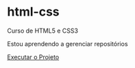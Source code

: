 # html-css
Curso de HTML5 e CSS3

Estou aprendendo a gerenciar repositórios

<a href="http//:Estudos%20Html%20-%20Css%20e%20JavaScript/html-css/1%20Projeto%20de%20SIte%20em%20HTML%20e%20CSS/tecnologia.html">Executar o Projeto</a>